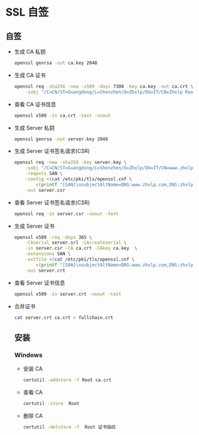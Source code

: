 # SSL 自签

## 自签

- 生成 CA 私钥

  ```bash
  openssl genrsa -out ca.key 2048
  ```

- 生成 CA 证书

  ```bash
  openssl req -sha256 -new -x509 -days 7300 -key ca.key -out ca.crt \
      -subj "/C=CN/ST=Guangdong/L=Shenzhen/O=Zhxlp/OU=IT/CN=Zhxlp Root CA"
  ```

- 查看 CA 证书信息

  ```bash
  openssl x509 -in ca.crt -text -noout
  ```

- 生成 Server 私钥

  ```bash
  openssl genrsa -out server.key 2048
  ```

- 生成 Server 证书签名请求(CSR)

  ```bash
  openssl req -new -sha256 -key server.key \
      -subj "/C=CN/ST=Guangdong/L=Shenzhen/O=Zhxlp/OU=IT/CN=www.zhxlp.com" \
      -reqexts SAN \
      -config <(cat /etc/pki/tls/openssl.cnf \
          <(printf "[SAN]\nsubjectAltName=DNS:www.zhxlp.com,DNS:zhxlp.com,DNS:localhost,IP:127.0.0.1")) \
      -out server.csr
  ```

- 查看 Server 证书签名请求(CSR)

  ```bash
  openssl req -in server.csr -noout -text
  ```

- 生成 Server 证书

  ```bash
  openssl x509 -req -days 365 \
      -CAserial server.srl -CAcreateserial \
      -in server.csr -CA ca.crt -CAkey ca.key  \
      -extensions SAN \
      -extfile <(cat /etc/pki/tls/openssl.cnf \
          <(printf "[SAN]\nsubjectAltName=DNS:www.zhxlp.com,DNS:zhxlp.com,DNS:localhost,IP:127.0.0.1")) \
      -out server.crt
  ```

- 查看 Server 证书信息

  ```bash
  openssl x509 -in server.crt -noout -text
  ```

- 合并证书

  ```bash
  cat server.crt ca.crt > fullchain.crt
  ```

  ## 安装

  ### Windows

  - 安装 CA

    ```bash
    certutil -addstore -f Root ca.crt
    ```

  - 查看 CA

    ```bash
    certutil -store  Root
    ```

  - 删除 CA

    ```bash
    certutil -delstore -f  Root 证书指纹
    ```
